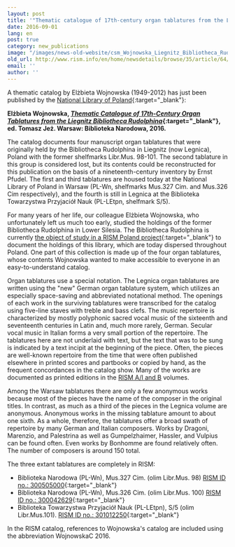 ```yaml
---
layout: post
title: '"Thematic catalogue of 17th-century organ tablatures from the Liegnitz Bibliotheca Rudolphina" by Elżbieta Wojnowska'
date: 2016-09-01
lang: en
post: true
category: new_publications
image: "/images/news-old-website/csm_Wojnowska_Liegnitz_Bibliotheca_Rudolphina_thematic_catalogue_dff8d43d08.jpg"
old_url: http://www.rism.info/en/home/newsdetails/browse/35/article/64/thematic-catalogue-of-17th-century-organ-tablatures-from-the-liegnitz-bibliotheca-rudolphina-by-el.html
email: ''
author: ''
---
```


A thematic catalog by Elżbieta Wojnowska (1949-2012) has just been published by the [National Library of Poland](http://bn.org.pl/){:target="_blank"}:

**Elżbieta Wojnowska, [_Thematic Catalogue of 17th-Century Organ Tablatures from the Liegnitz Bibliotheca Rudolphina_](http://www.bn.org.pl/aktualnosci/1178-katalog-tematyczny-utworow-w-siedemnastowiecznych-tabulaturach-organowych-z-legnickiej-kolekcji-bibliotheca-rudolphina.html){:target="_blank"}, ed. Tomasz Jeż. Warsaw: Biblioteka Narodowa, 2016.**

The catalog documents four manuscript organ tablatures that were originally held by the Bibliotheca Rudolphina in Liegnitz (now Legnica), Poland with the former shelfmarks Libr.Mus. 98-101. The second tablature in this group is considered lost, but its contents could be reconstructed for this publication on the basis of a nineteenth-century inventory by Ernst Pfudel. The first and third tablatures are housed today at the National Library of Poland in Warsaw (PL-Wn, shelfmarks Mus.327 Cim. and Mus.326 Cim respectively), and the fourth is still in Legnica at the Biblioteka Towarzystwa Przyjaciół Nauk (PL-LEtpn, shelfmark S/5).

For many years of her life, our colleague Elżbieta Wojnowska, who unfortunately left us much too early, studied the holdings of the former Bibliotheca Rudolphina in Lower Silesia. The Bibliotheca Rudolphina is currently [the object of study in a RISM Poland project](/library_collections/2015/12/10/polands-bibliotheca-rudolphina.html){:target="_blank"} to document the holdings of this library, which are today dispersed throughout Poland. One part of this collection is made up of the four organ tablatures, whose contents Wojnowska wanted to make accessible to everyone in an easy-to-understand catalog.

Organ tablatures use a special notation. The Legnica organ tablatures are written using the "new" German organ tablature system, which utilizes an especially space-saving and abbreviated notational method. The openings of each work in the surviving tablatures were transcribed for the catalog using five-line staves with treble and bass clefs. The music repertoire is characterized by mostly polyphonic sacred vocal music of the sixteenth and seventeenth centuries in Latin and, much more rarely, German. Secular vocal music in Italian forms a very small portion of the repertoire. The tablatures here are not underlaid with text, but the text that was to be sung is indicated by a text incipit at the beginning of the piece. Often, the pieces are well-known repertoire from the time that were often published elsewhere in printed scores and partbooks or copied by hand, as the frequent concordances in the catalog show. Many of the works are documented as printed editions in the [RISM A/I and B](/publications.html) volumes.

Among the Warsaw tablatures there are only a few anonymous works because most of the pieces have the name of the composer in the original titles. In contrast, as much as a third of the pieces in the Legnica volume are anonymous. Anonymous works in the missing tablature amount to about one sixth. As a whole, therefore, the tablatures offer a broad swath of repertoire by many German and Italian composers. Works by Dragoni, Marenzio, and Palestrina as well as Gumpelzhaimer, Hassler, and Vulpius can be found often. Even works by Bonhomme are found relatively often. The number of composers is around 150 total.

The three extant tablatures are completely in RISM:

- Biblioteka Narodowa (PL-Wn), Mus.327 Cim. (olim Libr.Mus. 98) [RISM ID no.: 300505000](https://opac.rism.info/search?id=300505000){:target="_blank"}
- Biblioteka Narodowa (PL-Wn), Mus.326 Cim. (olim Libr.Mus. 100) [RISM ID no.: 300042629](https://opac.rism.info/search?id=300042629){:target="_blank"}
- Biblioteka Towarzystwa Przyjaciół Nauk (PL-LEtpn), S/5 (olim Libr.Mus.101). [RISM ID no.: 301012250](https://opac.rism.info/search?id=301012250){:target="_blank"}


In the RISM catalog, references to Wojnowska's catalog are included using the abbreviation WojnowskaC 2016.